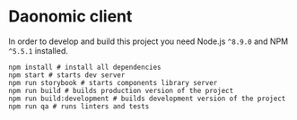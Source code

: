 # Daonomic client

In order to develop and build this project you need Node.js `^8.9.0` and NPM `^5.5.1` installed.

```shell
npm install # install all dependencies
npm start # starts dev server
npm run storybook # starts components library server
npm run build # builds production version of the project
npm run build:development # builds development version of the project
npm run qa # runs linters and tests
```
